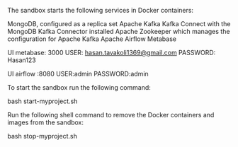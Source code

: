 The sandbox starts the following services in Docker containers:

MongoDB, configured as a replica set
Apache Kafka
Kafka Connect with the MongoDB Kafka Connector installed
Apache Zookeeper which manages the configuration for Apache Kafka
Apache Airflow
Metabase

UI metabase: 3000
USER: hasan.tavakoli1369@gmail.com
PASSWORD: Hasan123

UI airflow :8080
USER:admin
PASSWORD:admin


To start the sandbox run the following command:

bash start-myproject.sh

Run the following shell command to remove the Docker containers and images from the sandbox:

bash stop-myproject.sh
